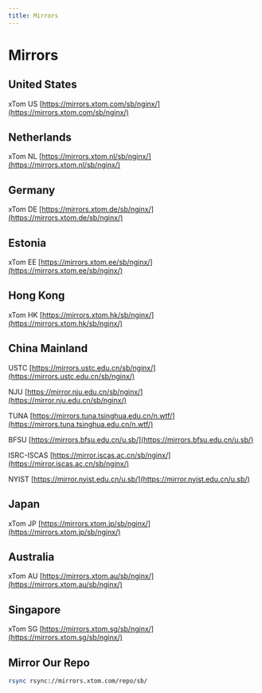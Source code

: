 ```yaml
---
title: Mirrors
---
```


# Mirrors

## United States

xTom US [https://mirrors.xtom.com/sb/nginx/](https://mirrors.xtom.com/sb/nginx/)

## Netherlands

xTom NL [https://mirrors.xtom.nl/sb/nginx/](https://mirrors.xtom.nl/sb/nginx/)

## Germany

xTom DE [https://mirrors.xtom.de/sb/nginx/](https://mirrors.xtom.de/sb/nginx/)

## Estonia

xTom EE [https://mirrors.xtom.ee/sb/nginx/](https://mirrors.xtom.ee/sb/nginx/)

## Hong Kong

xTom HK [https://mirrors.xtom.hk/sb/nginx/](https://mirrors.xtom.hk/sb/nginx/)

## China Mainland

USTC [https://mirrors.ustc.edu.cn/sb/nginx/](https://mirrors.ustc.edu.cn/sb/nginx/)

NJU [https://mirror.nju.edu.cn/sb/nginx/](https://mirror.nju.edu.cn/sb/nginx/)

TUNA [https://mirrors.tuna.tsinghua.edu.cn/n.wtf/](https://mirrors.tuna.tsinghua.edu.cn/n.wtf/)

BFSU [https://mirrors.bfsu.edu.cn/u.sb/](https://mirrors.bfsu.edu.cn/u.sb/)

ISRC-ISCAS [https://mirror.iscas.ac.cn/sb/nginx/](https://mirror.iscas.ac.cn/sb/nginx/)

NYIST [https://mirror.nyist.edu.cn/u.sb/](https://mirror.nyist.edu.cn/u.sb/)

## Japan

xTom JP [https://mirrors.xtom.jp/sb/nginx/](https://mirrors.xtom.jp/sb/nginx/)

## Australia

xTom AU [https://mirrors.xtom.au/sb/nginx/](https://mirrors.xtom.au/sb/nginx/)

## Singapore

xTom SG [https://mirrors.xtom.sg/sb/nginx/](https://mirrors.xtom.sg/sb/nginx/)

## Mirror Our Repo

```bash
rsync rsync://mirrors.xtom.com/repo/sb/
```
